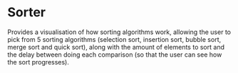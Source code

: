 # Sorter

Provides a visualisation of how sorting algorithms work, allowing the user to pick from 5 sorting algorithms (selection sort, insertion sort, bubble sort, merge sort and quick sort), along with the amount of elements to sort and the delay between doing each comparison (so that the user can see how the sort progresses).

